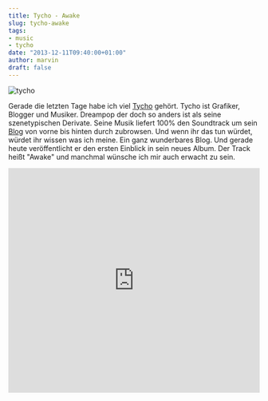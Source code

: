 ```yaml
---
title: Tycho - Awake
slug: tycho-awake
tags:
- music
- tycho
date: "2013-12-11T09:40:00+01:00"
author: marvin
draft: false
---
```

![tycho](/images/tycho.jpg)

Gerade die letzten Tage habe ich viel [Tycho](http://tychomusic.com)
gehört. Tycho ist Grafiker, Blogger und Musiker. Dreampop der doch so
anders ist als seine szenetypischen Derivate. Seine Musik liefert 100%
den Soundtrack um sein [Blog](http://blog.iso50.com/) von vorne bis
hinten durch zubrowsen. Und wenn ihr das tun würdet, würdet ihr wissen
was ich meine. Ein ganz wunderbares Blog. Und gerade heute
veröffentlicht er den ersten Einblick in sein neues Album. Der Track
heißt "Awake" und manchmal wünsche ich mir auch erwacht zu sein.

<iframe width="100%" height="450" scrolling="no" frameborder="no" src="https://w.soundcloud.com/player/?url=https%3A//api.soundcloud.com/tracks/115300435&amp;auto_play=false&amp;hide_related=false&amp;show_comments=true&amp;show_user=true&amp;show_reposts=false&amp;visual=true"></iframe>